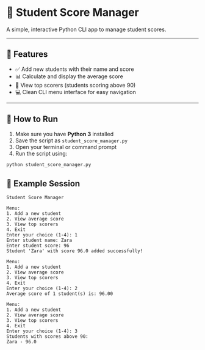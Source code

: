 # 📝 Student Score Manager

A simple, interactive Python CLI app to manage student scores.

---

## 📌 Features

- ✅ Add new students with their name and score  
- 📊 Calculate and display the average score  
- 🏅 View top scorers (students scoring above 90)  
- 💻 Clean CLI menu interface for easy navigation

---

## 🚀 How to Run

1. Make sure you have **Python 3** installed
2. Save the script as `student_score_manager.py`
3. Open your terminal or command prompt
4. Run the script using:

```bash
python student_score_manager.py


```

## 🧪 Example Session

```text
Student Score Manager

Menu:
1. Add a new student
2. View average score
3. View top scorers
4. Exit
Enter your choice (1-4): 1
Enter student name: Zara
Enter student score: 96
Student 'Zara' with score 96.0 added successfully!

Menu:
1. Add a new student
2. View average score
3. View top scorers
4. Exit
Enter your choice (1-4): 2
Average score of 1 student(s) is: 96.00

Menu:
1. Add a new student
2. View average score
3. View top scorers
4. Exit
Enter your choice (1-4): 3
Students with scores above 90:
Zara - 96.0
```
